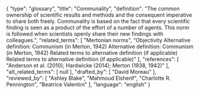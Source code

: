 {
    "type": "glossary",
    "title": "Communality",
    "definition": "The common ownership of scientific results and methods and the consequent imperative to share both freely. Communality is based on the fact that every scientific finding is seen as a product of the effort of a number of agents. This norm is followed when scientists openly share their new findings with colleagues.",
    "related_terms": [
        "Mertonian norms",
        "Objectivity Alternative definition: Communism (in Merton, 1942) Alternative definition: Communism (in Merton, 1942) Related terms to alternative definition (if applicable) Related terms to alternative definition (if applicable)"
    ],
    "references": [
        "Anderson et al. (2010); Hardwicke (2014); Merton (1938, 1942)"
    ],
    "alt_related_terms": [
        null
    ],
    "drafted_by": [
        "David Moreau"
    ],
    "reviewed_by": [
        "Ashley Blake",
        "Mahmoud Elsherif",
        "Charlotte R. Pennington",
        "Beatrice Valentini"
    ],
    "language": "english"
}